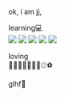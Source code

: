 ok, i am jj,

learning💻<br>
<img src="https://img.shields.io/badge/Java-007396?style=for-the-badge&logo=Java&logoColor=black">
<img src="https://img.shields.io/badge/C-A8B9CC?style=for-the-badge&logo=C&logoColor=black">
<img src="https://img.shields.io/badge/HTML-E34F26?style=for-the-badge&logo=HTML5&logoColor=black">
<img src="https://img.shields.io/badge/CSS-1572B6?style=for-the-badge&logo=CSS3&logoColor=black">
<img src="https://img.shields.io/badge/JS-F7DF1E?style=for-the-badge&logo=JavaScript&logoColor=black">

loving<br>
🎵🎸🍕🍗🍍🚗🎾⚾⚽

glhf🤙
